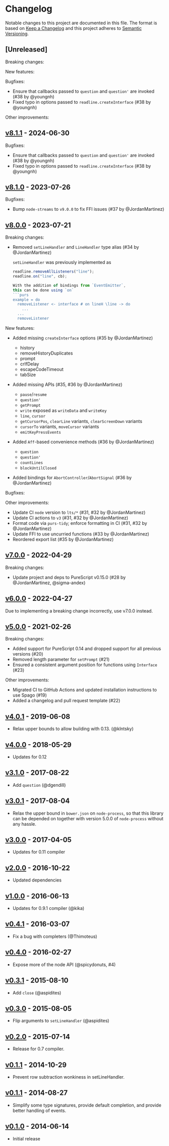 # Changelog

Notable changes to this project are documented in this file. The format is based on [Keep a Changelog](https://keepachangelog.com/en/1.0.0/) and this project adheres to [Semantic Versioning](https://semver.org/spec/v2.0.0.html).

## [Unreleased]

Breaking changes:

New features:

Bugfixes:
- Ensure that callbacks passed to `question` and `question'` are invoked (#38 by @youngnh)
- Fixed typo in options passed to `readline.createInterface` (#38 by @youngnh)

Other improvements:

## [v8.1.1](https://github.com/purescript-node/purescript-node-readline/releases/tag/v8.1.1) - 2024-06-30

Bugfixes:
- Ensure that callbacks passed to `question` and `question'` are invoked (#38 by @youngnh)
- Fixed typo in options passed to `readline.createInterface` (#38 by @youngnh)

## [v8.1.0](https://github.com/purescript-node/purescript-node-readline/releases/tag/v8.1.0) - 2023-07-26

Bugfixes:
- Bump `node-streams` to `v9.0.0` to fix FFI issues (#37 by @JordanMartinez)

## [v8.0.0](https://github.com/purescript-node/purescript-node-readline/releases/tag/v8.0.0) - 2023-07-21

Breaking changes:
- Removed `setLineHandler` and `LineHandler` type alias (#34 by @JordanMartinez)

  `setLineHandler` was previously implemented as
  ```js
  readline.removeAllListeners("line");
  readline.on("line", cb);

  With the addition of bindings from `EventEmitter`,
  this can be done using `on`
  ```purs
  example = do
    removeListener <- interface # on lineH \line -> do
      ...
    ...
    removeListener
  ```

New features:
- Added missing `createInterface` options (#35 by @JordanMartinez)

  - history
  - removeHistoryDuplicates
  - prompt
  - crlfDelay
  - escapeCodeTimeout
  - tabSize
- Added missing APIs (#35, #36 by @JordanMartinez)

  - `pause`/`resume`
  - `question'`
  - `getPrompt`
  - `write` exposed as `writeData` and `writeKey`
  - `line`, `cursor`
  - `getCursorPos`, `clearLine` variants, `clearScreenDown` variants
  - `cursorTo` variants, `moveCursor` variants
  - `emitKeyPressEvents`
- Added `Aff`-based convenience methods (#36 by @JordanMartinez)

  - `question`
  - `question'`
  - `countLines`
  - `blockUntilClosed`
- Added bindings for `AbortController`/`AbortSignal` (#36 by @JordanMartinez)

Bugfixes:

Other improvements:
- Update CI `node` version to `lts/*` (#31, #32 by @JordanMartinez)
- Update CI actions to `v3` (#31, #32 by @JordanMartinez)
- Format code via `purs-tidy`; enforce formatting in CI (#31, #32 by @JordanMartinez)
- Update FFI to use uncurried functions (#33 by @JordanMartinez)
- Reordered export list (#35 by @JordanMartinez)

## [v7.0.0](https://github.com/purescript-node/purescript-node-readline/releases/tag/v7.0.0) - 2022-04-29

Breaking changes:
- Update project and deps to PureScript v0.15.0 (#28 by @JordanMartinez, @sigma-andex)

## [v6.0.0](https://github.com/purescript-node/purescript-node-readline/releases/tag/v6.0.0) - 2022-04-27

Due to implementing a breaking change incorrectly, use v7.0.0 instead.

## [v5.0.0](https://github.com/purescript-node/purescript-node-readline/releases/tag/v5.0.0) - 2021-02-26

Breaking changes:
  - Added support for PureScript 0.14 and dropped support for all previous versions (#20)
  - Removed length parameter for `setPrompt` (#21)
  - Ensured a consistent argument position for functions using `Interface` (#23)

Other improvements:
  - Migrated CI to GitHub Actions and updated installation instructions to use Spago (#19)
  - Added a changelog and pull request template (#22)

## [v4.0.1](https://github.com/purescript-node/purescript-node-readline/releases/tag/v4.0.1) - 2019-06-08

- Relax upper bounds to allow building with 0.13. (@klntsky)

## [v4.0.0](https://github.com/purescript-node/purescript-node-readline/releases/tag/v4.0.0) - 2018-05-29

- Updates for 0.12

## [v3.1.0](https://github.com/purescript-node/purescript-node-readline/releases/tag/v3.1.0) - 2017-08-22

- Add `question` (@dgendill)

## [v3.0.1](https://github.com/purescript-node/purescript-node-readline/releases/tag/v3.0.1) - 2017-08-04

- Relax the upper bound in `bower.json` on `node-process`, so that this library can be depended on together with version 5.0.0 of `node-process` without any hassle.

## [v3.0.0](https://github.com/purescript-node/purescript-node-readline/releases/tag/v3.0.0) - 2017-04-05

- Updates for 0.11 compiler

## [v2.0.0](https://github.com/purescript-node/purescript-node-readline/releases/tag/v2.0.0) - 2016-10-22

- Updated dependencies

## [v1.0.0](https://github.com/purescript-node/purescript-node-readline/releases/tag/v1.0.0) - 2016-06-13

- Updates for 0.9.1 compiler (@kika)

## [v0.4.1](https://github.com/purescript-node/purescript-node-readline/releases/tag/v0.4.1) - 2016-03-07

- Fix a bug with completers (@Thimoteus)

## [v0.4.0](https://github.com/purescript-node/purescript-node-readline/releases/tag/v0.4.0) - 2016-02-27

- Expose more of the node API (@spicydonuts, #4)

## [v0.3.1](https://github.com/purescript-node/purescript-node-readline/releases/tag/v0.3.1) - 2015-08-10

- Add `close` (@aspidites)

## [v0.3.0](https://github.com/purescript-node/purescript-node-readline/releases/tag/v0.3.0) - 2015-08-05

- Flip arguments to `setLineHandler` (@aspidites)

## [v0.2.0](https://github.com/purescript-node/purescript-node-readline/releases/tag/v0.2.0) - 2015-07-14

- Release for 0.7 compiler.

## [v0.1.1](https://github.com/purescript-node/purescript-node-readline/releases/tag/v0.1.1) - 2014-10-29

- Prevent row subtraction wonkiness in setLineHandler.

## [v0.1.1](https://github.com/purescript-node/purescript-node-readline/releases/tag/v0.1.1) - 2014-08-27

- Simplify some type signatures, provide default completion, and provide better handling of events.

## [v0.1.0](https://github.com/purescript-node/purescript-node-readline/releases/tag/v0.1.0) - 2014-06-14

- Initial release

